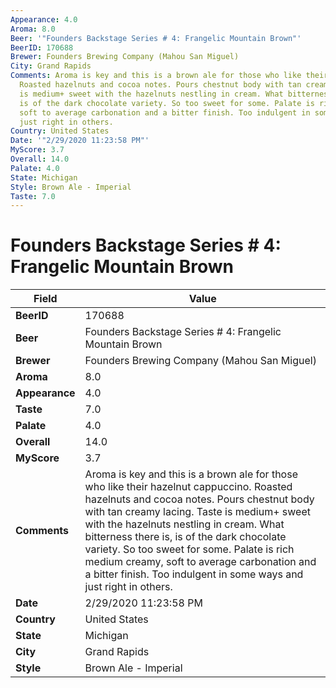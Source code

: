 ```yaml
---
Appearance: 4.0
Aroma: 8.0
Beer: '"Founders Backstage Series # 4: Frangelic Mountain Brown"'
BeerID: 170688
Brewer: Founders Brewing Company (Mahou San Miguel)
City: Grand Rapids
Comments: Aroma is key and this is a brown ale for those who like their hazelnut cappuccino.
  Roasted hazelnuts and cocoa notes. Pours chestnut body with tan creamy lacing. Taste
  is medium+ sweet with the hazelnuts nestling in cream. What bitterness there is,
  is of the dark chocolate variety. So too sweet for some. Palate is rich medium creamy,
  soft to average carbonation and a bitter finish. Too indulgent in some ways and
  just right in others.
Country: United States
Date: '"2/29/2020 11:23:58 PM"'
MyScore: 3.7
Overall: 14.0
Palate: 4.0
State: Michigan
Style: Brown Ale - Imperial
Taste: 7.0
---
```


# Founders Backstage Series # 4: Frangelic Mountain Brown

| Field         | Value |
|---------------|-------|
| **BeerID** | 170688 |
| **Beer** | Founders Backstage Series # 4: Frangelic Mountain Brown |
| **Brewer** | Founders Brewing Company (Mahou San Miguel) |
| **Aroma** | 8.0 |
| **Appearance** | 4.0 |
| **Taste** | 7.0 |
| **Palate** | 4.0 |
| **Overall** | 14.0 |
| **MyScore** | 3.7 |
| **Comments** | Aroma is key and this is a brown ale for those who like their hazelnut cappuccino. Roasted hazelnuts and cocoa notes. Pours chestnut body with tan creamy lacing. Taste is medium+ sweet with the hazelnuts nestling in cream. What bitterness there is, is of the dark chocolate variety. So too sweet for some. Palate is rich medium creamy, soft to average carbonation and a bitter finish. Too indulgent in some ways and just right in others. |
| **Date** | 2/29/2020 11:23:58 PM |
| **Country** | United States |
| **State** | Michigan |
| **City** | Grand Rapids |
| **Style** | Brown Ale - Imperial |
